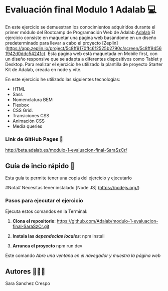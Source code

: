 # Evaluación final Modulo 1 Adalab 💻

En este ejercicio se demuestran los conocimientos adquiridos durante el primer módulo del Bootcamp de Programación Web de Adalab.[Adalab](https://adalab.es)
El ejercicio consiste en maquetar una página web basándome en un diseño predeterminado para llevar a cabo el proyecto [Zeplin] (https://app.zeplin.io/project/5c8ff9170ffc6f2525b2790c/screen/5c8ff94561942d0ddc54241c). Esta página web está maquetada en Mobile first, con un diseño responsive que se adapta a diferentes dispositivos como Tablet y Desktop.
Para realizar el ejercicio he utilizado la plantilla de proyecto Starter Kit de Adalab, creada en node y vite.

En este ejercicio he utilizado las siguientes tecnologías:

- HTML
- Sass
- Nomenclatura BEM
- Flexbox
- CSS Grid.
- Transiciones CSS
- Animación CSS
- Media queries

### Link de GitHub Pages 🔗

http://beta.adalab.es/modulo-1-evaluacion-final-SaraSzCr/

## Guía de incio rápido 📖

Esta guía te permite tener una copia del ejercicio y ejecutarlo

#Nota# Necesitas tener instalado [Node JS] (https://nodejs.org/)

### Pasos para ejecutar el ejercicio

Ejecuta estos comandos en la Terminal:

1. **Clona el repositorio**:
   https://github.com/Adalab/modulo-1-evaluacion-final-SaraSzCr.git

2. **Instala las _dependecias locales_**:
   npm install

3. **Arranca el proyecto**
   npm run dev

Este comando *Abre una ventana en el navegador y muestra la página web*

## Autores 👩🏻‍💻

Sara Sanchez Crespo

[Github]: https://github.com/SaraSzCr
[Linkedin]: http://linkedin.com/in/sara-sanchez-crespo-b0538029a
[email]: scresposara@gmail.com
